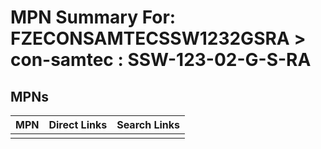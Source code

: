 



# MPN Summary For: FZECONSAMTECSSW1232GSRA > con-samtec : SSW-123-02-G-S-RA

## MPNs
  

|MPN|Direct Links|Search Links|
| :--- | :--- | :--- |
||||
